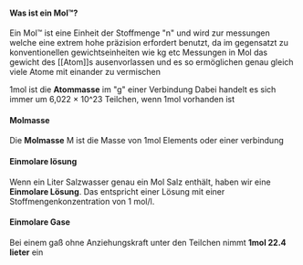 #### Was ist ein Mol™?
Ein Mol™ ist eine Einheit der Stoffmenge "n" und wird zur messungen welche eine extrem hohe präzision erfordert benutzt, da im gegensatzt zu konventionellen gewichtseinheiten wie kg etc Messungen in Mol das gewicht des [[Atom]]s ausenvorlassen und es so ermöglichen genau gleich viele Atome mit einander zu vermischen

1mol ist die **Atommasse** im "g" einer Verbindung Dabei handelt es sich immer um 6,022 × 10^23 Teilchen, wenn 1mol vorhanden ist

#### Molmasse
Die **Molmasse** M ist die Masse von 1mol Elements oder einer verbindung

#### Einmolare lösung
Wenn ein Liter Salzwasser genau ein Mol Salz enthält, haben wir eine **Einmolare Lösung**. Das entspricht einer Lösung mit einer Stoffmengenkonzentration von 1 mol/l.

#### Einmolare Gase
Bei einem gaß ohne Anziehungskraft unter den Teilchen nimmt **1mol 22.4 lieter** ein